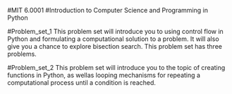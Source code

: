 #MIT 6.0001 
#Introduction to Computer Science and Programming in Python

#Problem_set_1
This problem set will introduce you to using control flow in Python and formulating a computational solution to a problem. 
It will also give you a chance to explore bisection search. This problem set has three problems.

#Problem_set_2
This problem set will introduce you to the topic of creating functions in Python, as wellas looping mechanisms for repeating a computational process 
until a condition is reached.

